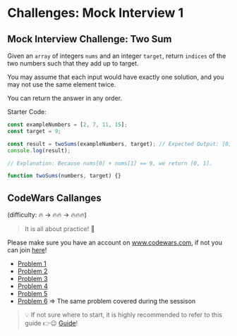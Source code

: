 # Challenges: Mock Interview 1

## Mock Interview Challenge: Two Sum

Given an `array` of integers `nums` and an integer `target`, return `indices` of the two numbers such that they add up to target.

You may assume that each input would have exactly one solution, and you may not use the same element twice.

You can return the answer in any order.

Starter Code:

```js
const exampleNumbers = [2, 7, 11, 15];
const target = 9;

const result = twoSums(exampleNumbers, target); // Expected Output: [0,1]
console.log(result);

// Explanation: Because nums[0] + nums[1] == 9, we return [0, 1].

function twoSums(numbers, target) {}
```

## CodeWars Callanges

(difficulty: 🔥 -> 🔥🔥 -> 🔥🔥🔥)

> It is all about practice! 💪

Please make sure you have an account on www.codewars.com, if not you can join [here](https://www.codewars.com/join)!

- [Problem 1]
- [Problem 2]
- [Problem 3]
- [Problem 4]
- [Problem 5]
- [Problem 6] => The same problem covered during the sessison

> 💡 If not sure where to start, it is highly recommended to refer to this guide 👉😉 [Guide]!

[Guide]: ../self-directed-learning/assets/chatgpt-pair-programming.md
[Problem 1]: https://www.codewars.com/kata/52efefcbcdf57161d4000091/train/javascript
[Problem 2]: https://www.codewars.com/kata/525c65e51bf619685c000059/train/javascript
[Problem 3]: https://www.codewars.com/kata/52ae6b6623b443d9090002c8/train/javascript
[Problem 4]: https://www.codewars.com/kata/517abf86da9663f1d2000003/train/javascript
[Problem 5]: https://www.codewars.com/kata/5d23d89906f92a00267bb83d/train/javascript
[Problem 6]: https://www.codewars.com/kata/52c31f8e6605bcc646000082/train/javascript

